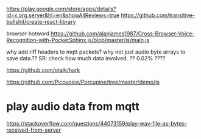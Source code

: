 https://play.google.com/store/apps/details?id=x.org.server&hl=en&showAllReviews=true
https://github.com/transitive-bullshit/create-react-library

browser hotword
https://github.com/alanjames1987/Cross-Browser-Voice-Recognition-with-PocketSphinx.js/blob/master/js/main.js



why add riff headers to mqtt packets? why not just audio byte arrays to save data.??
SR: check how much data involved. ?? 0.02% ????

https://github.com/otalk/hark

https://github.com/Picovoice/Porcupine/tree/master/demo/js

# play audio data from mqtt
https://stackoverflow.com/questions/44073159/play-wav-file-as-bytes-received-from-server
